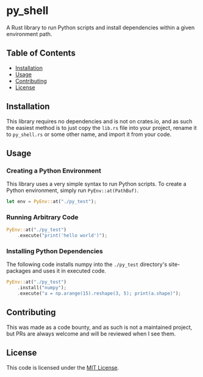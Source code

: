 # py_shell

A Rust library to run Python scripts and install dependencies within a given environment path.

## Table of Contents

* [Installation](#installation)
* [Usage](#usage)
* [Contributing](#contributing)
* [License](#license)

## Installation

This library requires no dependencies and is not on crates.io, and as such the easiest method is to just copy the `lib.rs` file into your project, rename it to `py_shell.rs` or some other name, and import it from your code.

## Usage

### Creating a Python Environment

This library uses a very simple syntax to run Python scripts. To create a Python environment, simply run `PyEnv::at(PathBuf)`.

```rust
let env = PyEnv::at("./py_test");
```

### Running Arbitrary Code

```rust
PyEnv::at("./py_test")
    .execute("print('hello world')");
```

### Installing Python Dependencies

The following code installs numpy into the `./py_test` directory's site-packages and uses it in executed code.

```rust
PyEnv::at("./py_test")
    .install("numpy");
    .execute("a = np.arange(15).reshape(3, 5); print(a.shape)");
```

## Contributing

This was made as a code bounty, and as such is not a maintained project, but PRs are always welcome and will be reviewed when I see them.

## License

This code is licensed under the [MIT License](https://github.com/uptudev/py_shell/blob/main/LICENSE).
